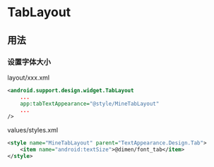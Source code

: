 # TabLayout

## 用法

### 设置字体大小

layout/xxx.xml

```xml
<android.support.design.widget.TabLayout
    ...
    app:tabTextAppearance="@style/MineTabLayout"
    ...
/>
```

values/styles.xml

```xml
<style name="MineTabLayout" parent="TextAppearance.Design.Tab">
    <item name="android:textSize">@dimen/font_tab</item>
</style>
```
